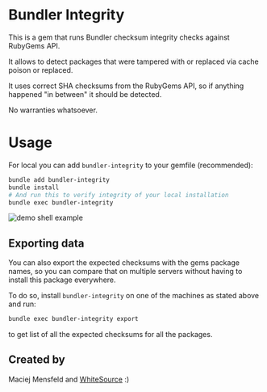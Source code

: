 # Bundler Integrity

This is a gem that runs Bundler checksum integrity checks against RubyGems API.

It allows to detect packages that were tampered with or replaced via cache poison or replaced.

It uses correct SHA checksums from the RubyGems API, so if anything happened "in between" it should be detected.

No warranties whatsoever.

# Usage

For local you can add `bundler-integrity` to your gemfile (recommended):

```bash
bundle add bundler-integrity
bundle install
# And run this to verify integrity of your local installation
bundle exec bundler-integrity
```

![demo shell example](https://raw.githubusercontent.com/diffend-io/bundler-integrity/master/demo-img.png)

## Exporting data

You can also export the expected checksums with the gems package names, so you can compare that
on multiple servers without having to install this package everywhere.

To do so, install `bundler-integrity` on one of the machines as stated above and run:

```bash
bundle exec bundler-integrity export
```

to get list of all the expected checksums for all the packages.


## Created by

Maciej Mensfeld and [WhiteSource](https://www.whitesourcesoftware.com/) :)
